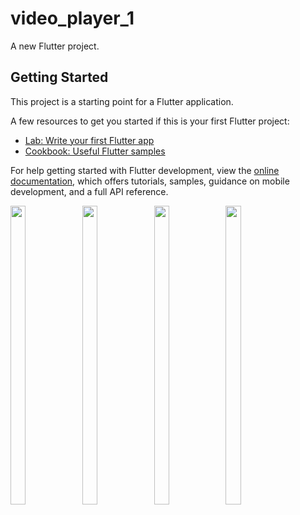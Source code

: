 # video_player_1

A new Flutter project.

## Getting Started

This project is a starting point for a Flutter application.

A few resources to get you started if this is your first Flutter project:

- [Lab: Write your first Flutter app](https://docs.flutter.dev/get-started/codelab)
- [Cookbook: Useful Flutter samples](https://docs.flutter.dev/cookbook)

For help getting started with Flutter development, view the
[online documentation](https://docs.flutter.dev/), which offers tutorials,
samples, guidance on mobile development, and a full API reference.


<P>
<img src = "https://user-images.githubusercontent.com/114208599/227726798-3495db47-1054-439b-addb-cf37176f9c0c.png"width=22% height=35%>
<img src = "https://user-images.githubusercontent.com/114208599/227726854-c6ad7d1b-f1d5-4189-85a1-6b9fde97a862.png"width=22% height=35%>
<img src = "https://user-images.githubusercontent.com/114208599/227728050-1e0a8b54-365e-4238-ad75-8e2dd11be8c5.png"width=22% height=35%>
<img src = "https://user-images.githubusercontent.com/114208599/227726925-3b4470af-8c81-4369-bac8-7da30fe780b8.png"width=22% height=35%>
</P>
